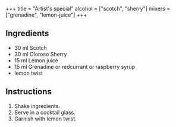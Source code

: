 +++
title = "Artist's special"
alcohol = ["scotch", "sherry"]
mixers = ["grenadine", "lemon-juice"]
+++

## Ingredients

- 30 ml Scotch
- 30 ml Oloroso Sherry
- 15 ml Lemon juice
- 15 ml Grenadine or redcurrant or raspberry syrup
- lemon twist

## Instructions

1. Shake ingredients.
2. Serve in a cocktail glass.
3. Garnish with lemon twist.

